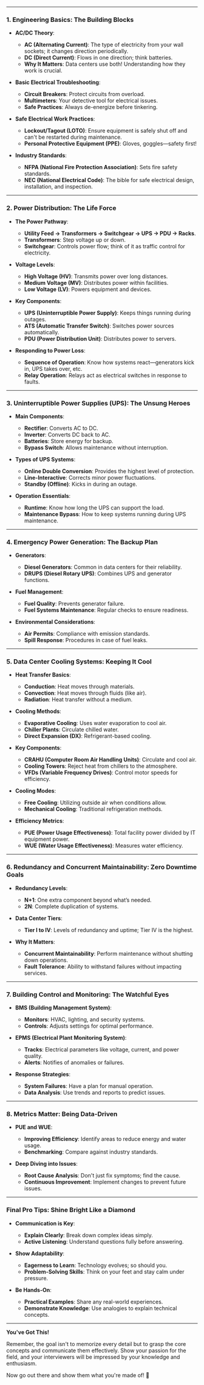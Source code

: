 
---

### **1. Engineering Basics: The Building Blocks**

- **AC/DC Theory**: 
  - **AC (Alternating Current)**: The type of electricity from your wall sockets; it changes direction periodically.
  - **DC (Direct Current)**: Flows in one direction; think batteries.
  - **Why It Matters**: Data centers use both! Understanding how they work is crucial.

- **Basic Electrical Troubleshooting**: 
  - **Circuit Breakers**: Protect circuits from overload.
  - **Multimeters**: Your detective tool for electrical issues.
  - **Safe Practices**: Always de-energize before tinkering.

- **Safe Electrical Work Practices**: 
  - **Lockout/Tagout (LOTO)**: Ensure equipment is safely shut off and can't be restarted during maintenance.
  - **Personal Protective Equipment (PPE)**: Gloves, goggles—safety first!

- **Industry Standards**: 
  - **NFPA (National Fire Protection Association)**: Sets fire safety standards.
  - **NEC (National Electrical Code)**: The bible for safe electrical design, installation, and inspection.

---

### **2. Power Distribution: The Life Force**

- **The Power Pathway**:
  - **Utility Feed → Transformers → Switchgear → UPS → PDU → Racks**.
  - **Transformers**: Step voltage up or down.
  - **Switchgear**: Controls power flow; think of it as traffic control for electricity.

- **Voltage Levels**:
  - **High Voltage (HV)**: Transmits power over long distances.
  - **Medium Voltage (MV)**: Distributes power within facilities.
  - **Low Voltage (LV)**: Powers equipment and devices.

- **Key Components**:
  - **UPS (Uninterruptible Power Supply)**: Keeps things running during outages.
  - **ATS (Automatic Transfer Switch)**: Switches power sources automatically.
  - **PDU (Power Distribution Unit)**: Distributes power to servers.

- **Responding to Power Loss**:
  - **Sequence of Operation**: Know how systems react—generators kick in, UPS takes over, etc.
  - **Relay Operation**: Relays act as electrical switches in response to faults.

---

### **3. Uninterruptible Power Supplies (UPS): The Unsung Heroes**

- **Main Components**:
  - **Rectifier**: Converts AC to DC.
  - **Inverter**: Converts DC back to AC.
  - **Batteries**: Store energy for backup.
  - **Bypass Switch**: Allows maintenance without interruption.

- **Types of UPS Systems**:
  - **Online Double Conversion**: Provides the highest level of protection.
  - **Line-Interactive**: Corrects minor power fluctuations.
  - **Standby (Offline)**: Kicks in during an outage.

- **Operation Essentials**:
  - **Runtime**: Know how long the UPS can support the load.
  - **Maintenance Bypass**: How to keep systems running during UPS maintenance.

---

### **4. Emergency Power Generation: The Backup Plan**

- **Generators**:
  - **Diesel Generators**: Common in data centers for their reliability.
  - **DRUPS (Diesel Rotary UPS)**: Combines UPS and generator functions.

- **Fuel Management**:
  - **Fuel Quality**: Prevents generator failure.
  - **Fuel Systems Maintenance**: Regular checks to ensure readiness.

- **Environmental Considerations**:
  - **Air Permits**: Compliance with emission standards.
  - **Spill Response**: Procedures in case of fuel leaks.

---

### **5. Data Center Cooling Systems: Keeping It Cool**

- **Heat Transfer Basics**:
  - **Conduction**: Heat moves through materials.
  - **Convection**: Heat moves through fluids (like air).
  - **Radiation**: Heat transfer without a medium.

- **Cooling Methods**:
  - **Evaporative Cooling**: Uses water evaporation to cool air.
  - **Chiller Plants**: Circulate chilled water.
  - **Direct Expansion (DX)**: Refrigerant-based cooling.

- **Key Components**:
  - **CRAHU (Computer Room Air Handling Units)**: Circulate and cool air.
  - **Cooling Towers**: Reject heat from chillers to the atmosphere.
  - **VFDs (Variable Frequency Drives)**: Control motor speeds for efficiency.

- **Cooling Modes**:
  - **Free Cooling**: Utilizing outside air when conditions allow.
  - **Mechanical Cooling**: Traditional refrigeration methods.

- **Efficiency Metrics**:
  - **PUE (Power Usage Effectiveness)**: Total facility power divided by IT equipment power.
  - **WUE (Water Usage Effectiveness)**: Measures water efficiency.

---

### **6. Redundancy and Concurrent Maintainability: Zero Downtime Goals**

- **Redundancy Levels**:
  - **N+1**: One extra component beyond what’s needed.
  - **2N**: Complete duplication of systems.

- **Data Center Tiers**:
  - **Tier I to IV**: Levels of redundancy and uptime; Tier IV is the highest.

- **Why It Matters**:
  - **Concurrent Maintainability**: Perform maintenance without shutting down operations.
  - **Fault Tolerance**: Ability to withstand failures without impacting services.

---

### **7. Building Control and Monitoring: The Watchful Eyes**

- **BMS (Building Management System)**:
  - **Monitors**: HVAC, lighting, and security systems.
  - **Controls**: Adjusts settings for optimal performance.

- **EPMS (Electrical Plant Monitoring System)**:
  - **Tracks**: Electrical parameters like voltage, current, and power quality.
  - **Alerts**: Notifies of anomalies or failures.

- **Response Strategies**:
  - **System Failures**: Have a plan for manual operation.
  - **Data Analysis**: Use trends and reports to predict issues.

---

### **8. Metrics Matter: Being Data-Driven**

- **PUE and WUE**:
  - **Improving Efficiency**: Identify areas to reduce energy and water usage.
  - **Benchmarking**: Compare against industry standards.

- **Deep Diving into Issues**:
  - **Root Cause Analysis**: Don't just fix symptoms; find the cause.
  - **Continuous Improvement**: Implement changes to prevent future issues.

---

### **Final Pro Tips: Shine Bright Like a Diamond**

- **Communication is Key**:
  - **Explain Clearly**: Break down complex ideas simply.
  - **Active Listening**: Understand questions fully before answering.

- **Show Adaptability**:
  - **Eagerness to Learn**: Technology evolves; so should you.
  - **Problem-Solving Skills**: Think on your feet and stay calm under pressure.

- **Be Hands-On**:
  - **Practical Examples**: Share any real-world experiences.
  - **Demonstrate Knowledge**: Use analogies to explain technical concepts.

---

**You've Got This!**

Remember, the goal isn't to memorize every detail but to grasp the core concepts and communicate them effectively. Show your passion for the field, and your interviewers will be impressed by your knowledge and enthusiasm.

Now go out there and show them what you're made of! 🚀